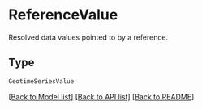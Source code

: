 # ReferenceValue

Resolved data values pointed to by a reference.

## Type
```python
GeotimeSeriesValue
```


[[Back to Model list]](../../README.md#documentation-for-models) [[Back to API list]](../../README.md#documentation-for-api-endpoints) [[Back to README]](../../README.md)
